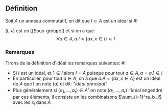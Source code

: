 ## Définition
Soit $A$ un anneau commutatif, on dit que $I \subset A$ est un idéal si #!

$(I, +)$ est un [[Sous-groupe]] et si on a que $$\forall a \in A, a.I = \{ax,x \in I\} \subset I$$

### Remarques
Tirons de la définition d'idéal les remarques suivantes: #!

- Si $I$ est un idéal, et $1 \in I$ alors $I = A$ puisque pour tout $a \in A, a = a.1 \in I$
- En particulier, pour tout $a \in A$, on a que $a.A =\{ax, x \in A\}$ est un idéal de $A$ que l'on note $(a)$ et dit: *"idéal principal"* 
- Plus généralement si $(a_1, \dots, a_r) \in A^r$ on note $(a_1, \dots, a_r)$ l'idéal engendré par ces éléments, il consiste en les combinaisons $\sum_{i=1}^ra_ix_i$ avec les $x_i$ dans $A$

